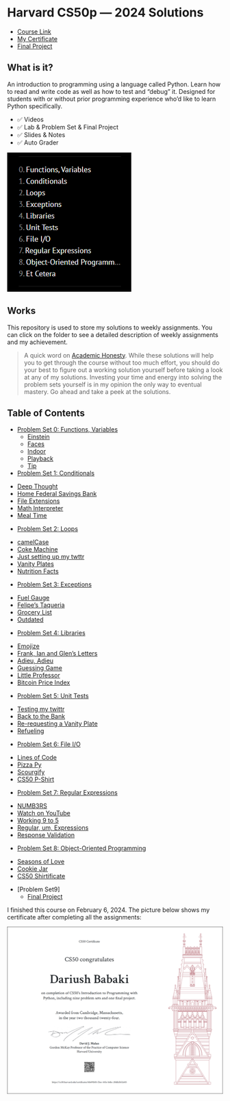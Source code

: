 Harvard CS50p — 2024 Solutions
=====================

-   [Course Link](https://cs50.harvard.edu/python/2022/)
-   [My Certificate](https://cs50.harvard.edu/certificates/6b691b01-f3ee-445e-b6bc-20dfa5b52e03)
-   [Final Project](https://github.com/dariushbabaki/CS50-Python/tree/main/final%20project)

## What is it?

An introduction to programming using a language called Python. Learn how to read and write code as well as how to test and “debug” it. Designed for students with or without prior programming experience who’d like to learn Python specifically.

-   ✅ Videos
-   ✅ Lab & Problem Set & Final Project
-   ✅ Slides & Notes
-   ✅ Auto Grader

![cs50](image/CS50.png)

## Works

This repository is used to store my solutions to weekly assignments. You can click on the folder to see a detailed description of weekly assignments and my achievement.

> A quick word on [Academic Honesty](https://cs50.harvard.edu/x/2024/honesty/). While these solutions will help you to get through the course without too much effort, you should do your best to figure out a working solution yourself before taking a look at any of my solutions. Investing your time and energy into solving the problem sets yourself is in my opinion the only way to eventual mastery.
Go ahead and take a peek at the solutions.

## Table of Contents
- [Problem Set 0: Functions, Variables](/https://github.com/dariushbabaki/CS50-Python/tree/main/week0)
  * [Einstein](/Week0/einstein)
  * [Faces](/Week0/faces)
  * [Indoor](/Week0/indoor)
  * [Playback](/Week0/playback)
  * [Tip](/Week0/tip)
 - [Problem Set 1: Conditionals](/Week1)
  * [Deep Thought](/Week1/deep)
  * [Home Federal Savings Bank](/Week1/bank)
  * [File Extensions](/Week1/extensions)
  * [Math Interpreter](/Week1/interpreter)
  * [Meal Time](/Week1/meal)
 - [Problem Set 2: Loops](/Week2)
  * [camelCase](/Week2/camel)
  * [Coke Machine](/Week2/coke)
  * [Just setting up my twttr](/Week2/twttr)
  * [Vanity Plates](/Week2/plates)
  * [Nutrition Facts](/Week2/nutrition)
   - [Problem Set 3: Exceptions](/Week3)
  * [Fuel Gauge](/Week3/fuel)
  * [Felipe’s Taqueria](/Week3/taqueria)
  * [Grocery List](/Week3/grocery)
  * [Outdated](/Week3/Outdated)
   - [Problem Set 4: Libraries](/Week4)
  * [Emojize](/Week4/Emojize)
  * [Frank, Ian and Glen’s Letters](/Week4/figlet)
  * [Adieu, Adieu](/Week4/adieu)
  * [Guessing Game](/Week4/game)
  * [Little Professor](/Week4/professor)
  * [Bitcoin Price Index](/Week4/bitcoin)
   - [Problem Set 5: Unit Tests](/Week5)
  * [Testing my twittr](/Week5/test_twttr)
  * [Back to the Bank](/Week5/test_bank)
  * [Re-requesting a Vanity Plate](/Week5/test_plates)
  * [Refueling](/Week5/test_fuel)
   - [Problem Set 6: File I/O](/Week6)
  * [Lines of Code](/Week6/lines)
  * [Pizza Py](/Week6/pizza)
  * [Scourgify](/Week6/scourgify)
  * [CS50 P-Shirt](/Week6/shirt)
   - [Problem Set 7: Regular Expressions](/Week7)
  * [NUMB3RS](/Week7/numb3rs)
  * [Watch on YouTube](/Week7/watch)
  * [Working 9 to 5](/Week7/working)
  * [Regular, um, Expressions](/Week7/um)
  * [Response Validation](/Week7/response)
   - [Problem Set 8: Object-Oriented Programming](/Week8)
  * [Seasons of Love](/Week8/seasons)
  * [Cookie Jar](/Week8/jar)
  * [CS50 Shirtificate](/Week8/shirtificate)
- [Problem Set9]
  * [Final Project](https://github.com/dariushbabaki/CS50-Python/tree/main/final%20project)


I finished this course on February 6, 2024.
The picture below shows my certificate after completing all the assignments:

![cs50p](image/CS50P.png)
